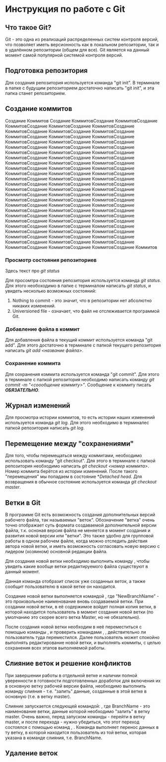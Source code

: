 # Инструкция по работе с Git

## Что такое Git?

Git - это одна из реализаций распределенных систем контроля версий, что позволяет иметь версионность как в локальном репозитории, так и в удалённом репозитории (общем для все). Git 
является на данный момент самой популярной системой контроля версий.

## Подготовка репозитория
Для создания репозитория используется команда "git init". В терминале в папке с будущим репозиторием достаточно написать "git init", и эта папка станет репозиторием.

## Создание коммитов
Создание Коммитов Создание КоммитовСоздание КоммитовСоздание КоммитовСоздание КоммитовСоздание КоммитовСоздание КоммитовСоздание КоммитовСоздание КоммитовСоздание КоммитовСоздание КоммитовСоздание КоммитовСоздание КоммитовСоздание КоммитовСоздание КоммитовСоздание КоммитовСоздание КоммитовСоздание КоммитовСоздание КоммитовСоздание КоммитовСоздание КоммитовСоздание КоммитовСоздание КоммитовСоздание КоммитовСоздание КоммитовСоздание КоммитовСоздание КоммитовСоздание КоммитовСоздание КоммитовСоздание КоммитовСоздание КоммитовСоздание КоммитовСоздание КоммитовСоздание КоммитовСоздание КоммитовСоздание КоммитовСоздание КоммитовСоздание КоммитовСоздание КоммитовСоздание КоммитовСоздание КоммитовСоздание КоммитовСоздание КоммитовСоздание КоммитовСоздание КоммитовСоздание КоммитовСоздание КоммитовСоздание КоммитовСоздание КоммитовСоздание КоммитовСоздание КоммитовСоздание КоммитовСоздание КоммитовСоздание КоммитовСоздание КоммитовСоздание КоммитовСоздание КоммитовСоздание КоммитовСоздание КоммитовСоздание КоммитовСоздание КоммитовСоздание КоммитовСоздание КоммитовСоздание КоммитовСоздание КоммитовСоздание КоммитовСоздание КоммитовСоздание КоммитовСоздание КоммитовСоздание КоммитовСоздание КоммитовСоздание КоммитовСоздание КоммитовСоздание КоммитовСоздание КоммитовСоздание Коммитов


### Просмотр состояния репозиториев
Здесь текст про *git status*

Для просомтра состояния репозитория используется команда *git status*.  Для этого необоходимо в папке с терминалом написать *git status*, и увидеть несколько возможных состояний:
1. Nothing to commit - это значит, что в репозитории нет абсолютно никаких изменений.
2. Universioned file - означает, что файл не отслеживается программой Git.


### Добавление файла в коммит
Для добавления файла в текущий коммит используется команда "git add". Для этого достаточно в терминале с папкой текущего репозитория написать *git add <название файла>*.

### Сохранение коммита
Для сохранения коммита используется команда "git commit". Для этого в терминале с папкой репозитория необходимо написать команду *git commit -m "<соообщение коммиту>"*. Сообщение к коммиту писать ***ОБЯЗАТЕЛЬНО***.


## Журнал изменений
Для просмотра истории коммитов, то есть истории наших изменений используется команда *git log*. Для этого необходимо в терминалес папкой репозитория написать *git log*. 

## Перемещение между "сохранениями"

Для того, чтобы перемещаться между коммитами, необходимо использовать команду "git checkout". Для этого в терминале с папкой репозитория необходимо написать *git checkout <номер коммита>*. Номер коммита берётся из истории изменений. После такого "перемещения" мы попадаем в состояние **Detached head*. Для возвращения в обычное состояние используется команда *git checkout master*.

## Ветки в Git
В программе Git есть возможность создания дополнительных версий рабочего файла, так называемых "веток". Обозначение "ветка" очень точно отображает суть формата создаваемой дополнительной версии файла, т.к. осноная версия файла не меняется в момент создания и развития новой версии или "ветки". Это также удобно для групповой работы в одном рабочем файле, когда можно отследить действия автора новой ветки, и иметь возможность согласовать новую версию с лидером (хозяином) основной редакции файла.

Для создания новой ветки необходимо выполнить команду <git branch>, чтобы увидеть какие вообще ветки редактируемого файла существуют в данный момент.

Данная команда отобразит список уже созданных веток, а также сообщит пользователю в какой ветке он находится. 

Создание новой ветки выполняется командой <git branch NewBranchName>, где "NewBranchName" - это произвольное наименование вновь создаваемой ветки. При создании новой ветки, в её содержимое войдет полная копия ветки, в которой находится пользователь в момент создания новой ветки (по умолчанию это скорее всего ветка Master, но не обязательно).

После создания новой ветки необходим в неё переместиться с помощью команды <git checkout NewBranchName>, и проверить командами <git branch>, <git status>, действительно ли пользователь туда переместился.
Далее пользователь может спокойно выполнять редактирование новой ветки, и выполнять коммиты, с целью сохранения всех этапов выполняемой работы.


## Слияние веток и решение конфликтов

При завершении работы в отдельной ветке и наличии полной уверенности в готовности подготовленных доработок для включения их в основную ветку рабочей версии файла, необходимо выполнить команду слияния - т.е. "залить" данные, созданные в этой ветке в основную (т.е. в ветку master).

Слияние запускается следующей командой: <git merge BranchName>, где BranchName - это наименование ветки, данные которой необходимо "залить" в ветку master.
Очень важно, перед запуском команды - перейти в ветку master, и после перехода - нужно убедиться, что этот переход состоялся с помощью команд <git branch>, <git status>.
Команда <git merge> выполняет перенос данных в ту ветку, в которой находится пользователь из той ветки, которая указана в команде слияния, т.е. BranchName.


## Удаление веток   
